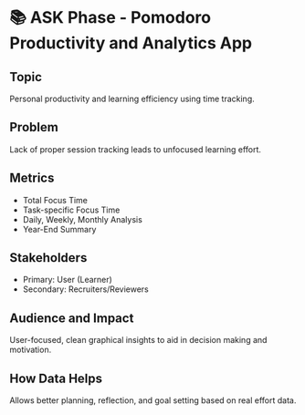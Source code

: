 # 📚 ASK Phase - Pomodoro Productivity and Analytics App

## Topic
Personal productivity and learning efficiency using time tracking.

## Problem
Lack of proper session tracking leads to unfocused learning effort.

## Metrics
- Total Focus Time
- Task-specific Focus Time
- Daily, Weekly, Monthly Analysis
- Year-End Summary

## Stakeholders
- Primary: User (Learner)
- Secondary: Recruiters/Reviewers

## Audience and Impact
User-focused, clean graphical insights to aid in decision making and motivation.

## How Data Helps
Allows better planning, reflection, and goal setting based on real effort data.
